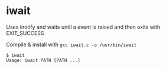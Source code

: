 # iwait
Uses inotify and waits until a event is raised and then exits with EXIT_SUCCESS

Compile & install with `gcc iwait.c -o /usr/bin/iwait`

```
$ iwait
Usage: iwait PATH [PATH ...]
```

